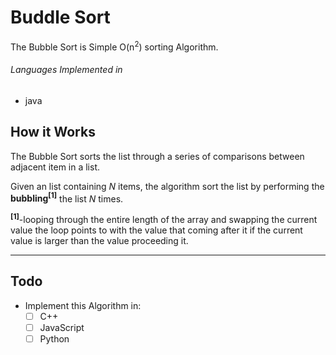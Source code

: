 # Buddle Sort

The Bubble Sort is Simple O(n<sup>2</sup>) sorting Algorithm.

###### Languages Implemented in
* java

## How it Works

The Bubble Sort sorts the list through a series of comparisons between adjacent item in a list.

Given an list containing *N* items, the algorithm sort the list by performing the __bubbling<sup>[1]</sup>__ the list *N* times.

__<sup>[1]</sup>__-looping through the  entire length of the array and swapping the current value the loop points to with the value that coming after it if the current value is larger than the value proceeding it.

***

## Todo

* Implement this Algorithm in:
  - [ ] C++
  - [ ] JavaScript
  - [ ] Python
